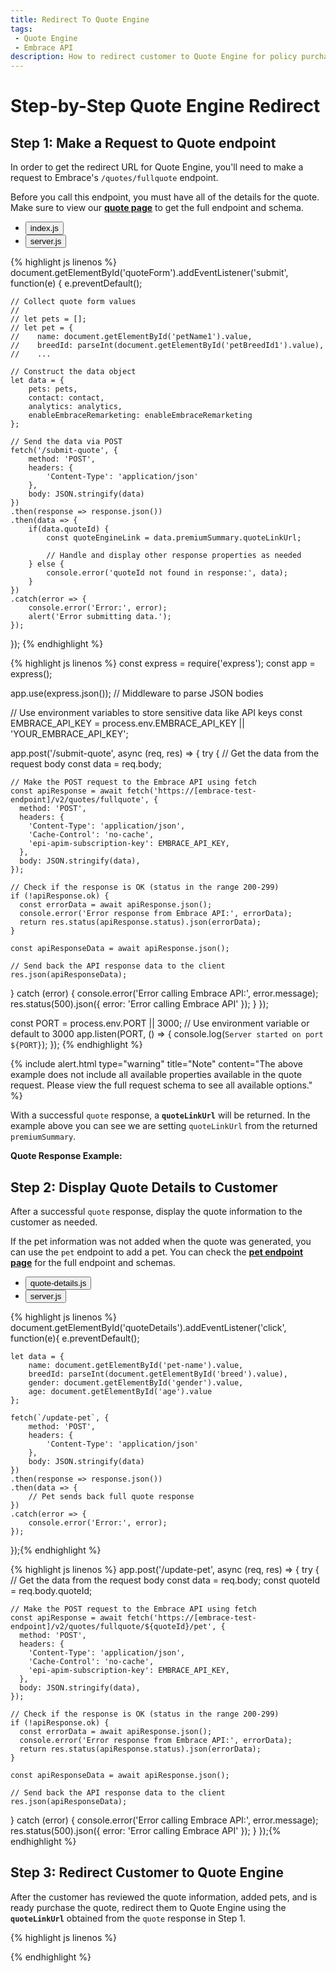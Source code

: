 ```yaml
---
title: Redirect To Quote Engine
tags: 
 - Quote Engine
 - Embrace API
description: How to redirect customer to Quote Engine for policy purchase
---
```

<link href="https://cdn.jsdelivr.net/npm/json-formatter-js@2.5.18/dist/json-formatter.min.css" rel="stylesheet">

<script src="https://cdn.jsdelivr.net/npm/json-formatter-js@2.5.18/dist/json-formatter.umd.min.js"></script>

# Step-by-Step Quote Engine Redirect

## Step 1: Make a Request to Quote endpoint
In order to get the redirect URL for Quote Engine, you'll need to make a request to Embrace's `/quotes/fullquote` endpoint.

Before you call this endpoint, you must have all of the details for the quote. Make sure to view our [**quote page**](https://docs.embrace.dev/api-details#api=embrace-quote-api-dev-v2&operation=post-quotes-fullquote) to get the full endpoint and schema.

<!-- Nav tabs -->
<ul class="nav nav-tabs" id="codeTabs" role="tablist">
  <li class="nav-item" role="presentation">
    <button class="nav-link active" id="js-tab" data-bs-toggle="tab" data-bs-target="#jsCode" type="button" role="tab" aria-controls="jsCode" aria-selected="true">index.js</button>
  </li>
  <li class="nav-item" role="presentation">
    <button class="nav-link" id="server-tab" data-bs-toggle="tab" data-bs-target="#serverCode" type="button" role="tab" aria-controls="serverCode" aria-selected="false">server.js</button>
  </li>
</ul>

<!-- Tab panes -->
<div class="tab-content" id="codeTabsContent">
  <div class="tab-pane fade show active" id="jsCode" role="tabpanel" aria-labelledby="js-tab">
  {% highlight js linenos %}
document.getElementById('quoteForm').addEventListener('submit', function(e) {
    e.preventDefault();

    // Collect quote form values
    //
    // let pets = [];
    // let pet = {
    //    name: document.getElementById('petName1').value,
    //    breedId: parseInt(document.getElementById('petBreedId1').value),
    //    ...

    // Construct the data object
    let data = {
        pets: pets,
        contact: contact,
        analytics: analytics,
        enableEmbraceRemarketing: enableEmbraceRemarketing
    };

    // Send the data via POST
    fetch('/submit-quote', {
        method: 'POST',
        headers: {
            'Content-Type': 'application/json'
        },
        body: JSON.stringify(data)
    })
    .then(response => response.json())
    .then(data => {
        if(data.quoteId) {
            const quoteEngineLink = data.premiumSummary.quoteLinkUrl;

            // Handle and display other response properties as needed
        } else {
            console.error('quoteId not found in response:', data);
        }
    })
    .catch(error => {
        console.error('Error:', error);
        alert('Error submitting data.');
    });
});
  {% endhighlight %}
  </div>
  <div class="tab-pane fade" id="serverCode" role="tabpanel" aria-labelledby="server-tab">
  {% highlight js linenos %}
const express = require('express');
const app = express();

app.use(express.json()); // Middleware to parse JSON bodies

// Use environment variables to store sensitive data like API keys
const EMBRACE_API_KEY = process.env.EMBRACE_API_KEY || 'YOUR_EMBRACE_API_KEY';

app.post('/submit-quote', async (req, res) => {
  try {
    // Get the data from the request body
    const data = req.body;

    // Make the POST request to the Embrace API using fetch
    const apiResponse = await fetch('https://[embrace-test-endpoint]/v2/quotes/fullquote', {
      method: 'POST',
      headers: {
        'Content-Type': 'application/json',
        'Cache-Control': 'no-cache',
        'epi-apim-subscription-key': EMBRACE_API_KEY,
      },
      body: JSON.stringify(data),
    });

    // Check if the response is OK (status in the range 200-299)
    if (!apiResponse.ok) {
      const errorData = await apiResponse.json();
      console.error('Error response from Embrace API:', errorData);
      return res.status(apiResponse.status).json(errorData);
    }

    const apiResponseData = await apiResponse.json();

    // Send back the API response data to the client
    res.json(apiResponseData);
  } catch (error) {
    console.error('Error calling Embrace API:', error.message);
    res.status(500).json({ error: 'Error calling Embrace API' });
  }
});

const PORT = process.env.PORT || 3000; // Use environment variable or default to 3000
app.listen(PORT, () => {
  console.log(`Server started on port ${PORT}`);
});
  {% endhighlight %}
  </div>
</div>

{% include alert.html type="warning" title="Note" content="The above example does not include all available properties available in the quote request. Please view the full request schema to see all available options." %}

With a successful `quote` response, a **`quoteLinkUrl`** will be returned. In the example above you can see we are setting `quoteLinkUrl` from the returned `premiumSummary`. 

**Quote Response Example:**

<div id="quote-response"></div>

<script src="{{ site.baseurl }}/assets/js/formatter.js"></script>

## Step 2: Display Quote Details to Customer
After a successful `quote` response, display the quote information to the customer as needed.

If the pet information was not added when the quote was generated, you can use the `pet` endpoint to add a pet. You can check the [**pet endpoint page**](https://docs.embrace.dev/api-details#api=embrace-quote-api-2&operation=post-quotes-fullquote-quoteid-pet) for the full endpoint and schemas.

<!-- Nav tabs -->
<ul class="nav nav-tabs" id="codeTabs" role="tablist">
  <li class="nav-item" role="presentation">
    <button class="nav-link active" id="step-2-js-tab" data-bs-toggle="tab" data-bs-target="#step2JsCode" type="button" role="tab" aria-controls="step2JsCode" aria-selected="true">quote-details.js</button>
  </li>
  <li class="nav-item" role="presentation">
    <button class="nav-link" id="step-2-server-tab" data-bs-toggle="tab" data-bs-target="#step2ServerCode" type="button" role="tab" aria-controls="step2ServerCode" aria-selected="false">server.js</button>
  </li>
</ul>

<!-- Tab panes -->
<div class="tab-content" id="codeTabsContent">
  <div class="tab-pane fade show active" id="step2JsCode" role="tabpanel" aria-labelledby="step-2-js-tab">
{% highlight js linenos %}
document.getElementById('quoteDetails').addEventListener('click', function(e){
    e.preventDefault();

    let data = {
        name: document.getElementById('pet-name').value,
        breedId: parseInt(document.getElementById('breed').value),
        gender: document.getElementById('gender').value,
        age: document.getElementById('age').value
    };

    fetch(`/update-pet`, {
        method: 'POST',
        headers: {
            'Content-Type': 'application/json'
        },
        body: JSON.stringify(data)
    })
    .then(response => response.json())
    .then(data => {
        // Pet sends back full quote response
    })
    .catch(error => {
        console.error('Error:', error);
    });
});{% endhighlight %}
  </div>
  <div class="tab-pane fade" id="step2ServerCode" role="tabpanel" aria-labelledby="step-2-server-tab">
  {% highlight js linenos %}
app.post('/update-pet', async (req, res) => {
  try {
    // Get the data from the request body
    const data = req.body;
    const quoteId = req.body.quoteId;

    // Make the POST request to the Embrace API using fetch
    const apiResponse = await fetch('https://[embrace-test-endpoint]/v2/quotes/fullquote/${quoteId}/pet', {
      method: 'POST',
      headers: {
        'Content-Type': 'application/json',
        'Cache-Control': 'no-cache',
        'epi-apim-subscription-key': EMBRACE_API_KEY,
      },
      body: JSON.stringify(data),
    });

    // Check if the response is OK (status in the range 200-299)
    if (!apiResponse.ok) {
      const errorData = await apiResponse.json();
      console.error('Error response from Embrace API:', errorData);
      return res.status(apiResponse.status).json(errorData);
    }

    const apiResponseData = await apiResponse.json();

    // Send back the API response data to the client
    res.json(apiResponseData);
  } catch (error) {
    console.error('Error calling Embrace API:', error.message);
    res.status(500).json({ error: 'Error calling Embrace API' });
  }
});{% endhighlight %}
  </div>
</div>



## Step 3: Redirect Customer to Quote Engine
After the customer has reviewed the quote information, added pets, and is ready purchase the quote, redirect them to Quote Engine using the **`quoteLinkUrl`** obtained from the `quote` response in Step 1. 

{% highlight js linenos %}

{% endhighlight %}


